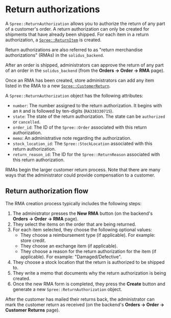 # Return authorizations

A `Spree::ReturnAuthorization` allows you to authorize the return of any part of
a customer's order. A return authorization can only be created for shipments
that have already been shipped. For each item in a return authorization, a
[`Spree::ReturnItem`][return-items] is created.

Return authorizations are also referred to as "return
merchandise authorizations" (RMAs) in the `solidus_backend`.

After an order is shipped, administrators can approve the return of any part
of an order in the `solidus_backend` (from the **Orders -> Order -> RMA** page).

Once an RMA has been created, store administrators can add any item listed in
the RMA to a new [`Spree::CustomerReturn`][customer-returns].

A `Spree::ReturnAuthorization` object has the following attributes:

- `number`: The number assigned to the return authorization. It begins with an
  `R` and is followed by ten-digits (`RA338330715`).
- `state`: The state of the return authorization. The state can be `authorized`
  or `cancelled`. 
- `order_id`: The ID of the `Spree::Order` associated with this return
  authorization. 
- `memo`: An administrative note regarding the authorization.
- `stock_location_id`: The `Spree::StockLocation` associated with this return
  authorization.
- `return_reason_id`: The ID for the `Spree::ReturnReason` associated with this
  return authorization.

RMAs begin the larger customer return process. Note that there are many ways
that the administrator could provide compensation to a customer.

[customer-returns]: customer-returns.html
[return-items]: return-items.html

## Return authorization flow

The RMA creation process typically includes the following steps:

1. The administrator presses the **New RMA** button (on the backend's **Orders
   -> Order -> RMA** page).
2. They select the items on the order that are being returned.
3. For each item selected, they choose the following optional values:
   - They choose a reimbursement type (if applicable). For example: store credit.
   - They choose an exchange item (if applicable).
   - They choose a reason for the return authorization for the item (if
     applicable). For example: "Damaged/Defective".
4. They choose a stock location that the return is authorized to be shipped to.
5. They write a memo that documents why the return authorization is being
   created.  
6. Once the new RMA form is completed, they press the **Create** button and
   generate a new `Spree::ReturnAuthorization` object. 

After the customer has mailed their returns back, the administrator can mark
the customer return as received (on the backend's **Orders -> Order -> Customer
Returns** page).

<!-- TODO:
  Again, we should add links here once additional returns documentation exists
  here.
-->
